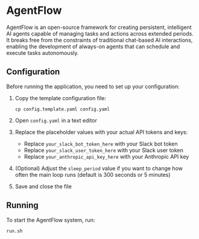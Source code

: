 # AgentFlow
AgentFlow is an open-source framework for creating persistent, intelligent AI agents capable of managing tasks and actions across extended periods. It breaks free from the constraints of traditional chat-based AI interactions, enabling the development of always-on agents that can schedule and execute tasks autonomously.

## Configuration
Before running the application, you need to set up your configuration:

1. Copy the template configuration file:
   ```
   cp config.template.yaml config.yaml
   ```

2. Open `config.yaml` in a text editor

3. Replace the placeholder values with your actual API tokens and keys:
   - Replace `your_slack_bot_token_here` with your Slack bot token
   - Replace `your_slack_user_token_here` with your Slack user token
   - Replace `your_anthropic_api_key_here` with your Anthropic API key

4. (Optional) Adjust the `sleep_period` value if you want to change how often the main loop runs (default is 300 seconds or 5 minutes)

5. Save and close the file

## Running
To start the AgentFlow system, run:
```
run.sh
```